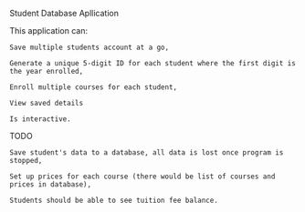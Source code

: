 Student Database Apllication

This application can:

    Save multiple students account at a go,

    Generate a unique 5-digit ID for each student where the first digit is the year enrolled,

    Enroll multiple courses for each student,

    View saved details

    Is interactive.


TODO

    Save student's data to a database, all data is lost once program is stopped,

    Set up prices for each course (there would be list of courses and prices in database),

    Students should be able to see tuition fee balance.